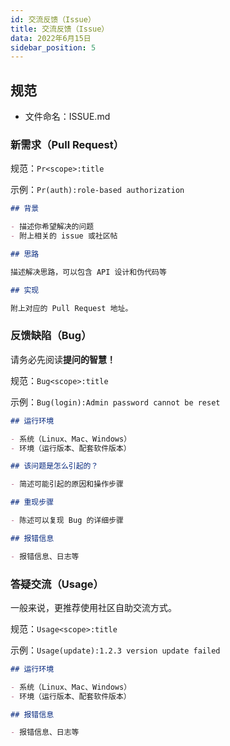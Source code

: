 ```yaml
---
id: 交流反馈（Issue）
title: 交流反馈（Issue）
data: 2022年6月15日
sidebar_position: 5
---
```


## 规范

- 文件命名：ISSUE.md


### 新需求（Pull Request）

规范：`Pr<scope>:title`

示例：`Pr(auth):role-based authorization`

```markdown
## 背景

- 描述你希望解决的问题
- 附上相关的 issue 或社区帖

## 思路

描述解决思路，可以包含 API 设计和伪代码等

## 实现

附上对应的 Pull Request 地址。
```

### 反馈缺陷（Bug）

请务必先阅读**提问的智慧！**

规范：`Bug<scope>:title`

示例：`Bug(login):Admin password cannot be reset`

```markdown
## 运行环境

- 系统（Linux、Mac、Windows）
- 环境（运行版本、配套软件版本）

## 该问题是怎么引起的？

- 简述可能引起的原因和操作步骤

## 重现步骤

- 陈述可以复现 Bug 的详细步骤

## 报错信息

- 报错信息、日志等
```

### 答疑交流（Usage）

一般来说，更推荐使用社区自助交流方式。

规范：`Usage<scope>:title`

示例：`Usage(update):1.2.3 version update failed`

```markdown
## 运行环境

- 系统（Linux、Mac、Windows）
- 环境（运行版本、配套软件版本）

## 报错信息

- 报错信息、日志等
```
